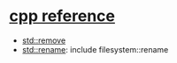 # [cpp reference]

- [std::remove]
- [std::rename]: include filesystem::rename

[cpp reference]: https://en.cppreference.com/w/
[std::remove]: https://en.cppreference.com/w/cpp/algorithm/remove
[std::rename]: https://en.cppreference.com/w/cpp/io/c/rename
